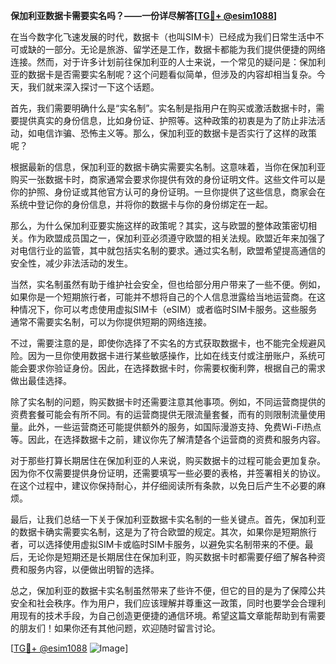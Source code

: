 **保加利亚数据卡需要实名吗？——一份详尽解答[[TG💪+ @esim1088](https://t.me/s/esim1088)]**

在当今数字化飞速发展的时代，数据卡（也叫SIM卡）已经成为我们日常生活中不可或缺的一部分。无论是旅游、留学还是工作，数据卡都能为我们提供便捷的网络连接。然而，对于许多计划前往保加利亚的人士来说，一个常见的疑问是：保加利亚的数据卡是否需要实名制呢？这个问题看似简单，但涉及的内容却相当复杂。今天，我们就来深入探讨一下这个话题。

首先，我们需要明确什么是“实名制”。实名制是指用户在购买或激活数据卡时，需要提供真实的身份信息，比如身份证、护照等。这种政策的初衷是为了防止非法活动，如电信诈骗、恐怖主义等。那么，保加利亚的数据卡是否实行了这样的政策呢？

根据最新的信息，保加利亚的数据卡确实需要实名制。这意味着，当你在保加利亚购买一张数据卡时，商家通常会要求你提供有效的身份证明文件。这些文件可以是你的护照、身份证或其他官方认可的身份证明。一旦你提供了这些信息，商家会在系统中登记你的身份信息，并将你的数据卡与你的身份绑定在一起。

那么，为什么保加利亚要实施这样的政策呢？其实，这与欧盟的整体政策密切相关。作为欧盟成员国之一，保加利亚必须遵守欧盟的相关法规。欧盟近年来加强了对电信行业的监管，其中就包括实名制的要求。通过实名制，欧盟希望提高通信的安全性，减少非法活动的发生。

当然，实名制虽然有助于维护社会安全，但也给部分用户带来了一些不便。例如，如果你是一个短期旅行者，可能并不想将自己的个人信息泄露给当地运营商。在这种情况下，你可以考虑使用虚拟SIM卡（eSIM）或者临时SIM卡服务。这些服务通常不需要实名制，可以为你提供短期的网络连接。

不过，需要注意的是，即使你选择了不实名的方式获取数据卡，也不能完全规避风险。因为一旦你使用数据卡进行某些敏感操作，比如在线支付或注册账户，系统可能会要求你验证身份。因此，在选择数据卡时，你需要权衡利弊，根据自己的需求做出最佳选择。

除了实名制的问题，购买数据卡时还需要注意其他事项。例如，不同运营商提供的资费套餐可能会有所不同。有的运营商提供无限流量套餐，而有的则限制流量使用量。此外，一些运营商还可能提供额外的服务，如国际漫游支持、免费Wi-Fi热点等。因此，在选择数据卡之前，建议你先了解清楚各个运营商的资费和服务内容。

对于那些打算长期居住在保加利亚的人来说，购买数据卡的过程可能会更加复杂。因为你不仅需要提供身份证明，还需要填写一些必要的表格，并签署相关的协议。在这个过程中，建议你保持耐心，并仔细阅读所有条款，以免日后产生不必要的麻烦。

最后，让我们总结一下关于保加利亚数据卡实名制的一些关键点。首先，保加利亚的数据卡确实需要实名制，这是为了符合欧盟的规定。其次，如果你是短期旅行者，可以选择使用虚拟SIM卡或临时SIM卡服务，以避免实名制带来的不便。最后，无论你是短期还是长期居住在保加利亚，购买数据卡时都需要仔细了解各种资费和服务内容，以便做出明智的选择。

总之，保加利亚的数据卡实名制虽然带来了些许不便，但它的目的是为了保障公共安全和社会秩序。作为用户，我们应该理解并尊重这一政策，同时也要学会合理利用现有的技术手段，为自己创造更便捷的通信环境。希望这篇文章能帮助到有需要的朋友们！如果你还有其他问题，欢迎随时留言讨论。

[[TG💪+ @esim1088](https://t.me/s/esim1088) ![Image](https://i.postimg.cc/4NQfJmqS/Snipaste-2025-05-13-00-14-12.png)]